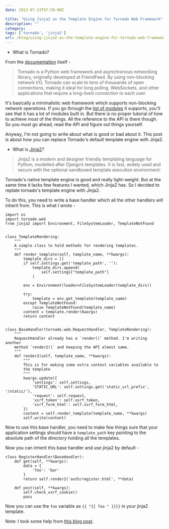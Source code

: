 ```yaml
---
date: 2013-07-23T07:59:00Z

title: "Using Jinja2 as the Template Engine for Tornado Web Framework"
description: ""
category:
tags: ['tornado', 'jinja2']
url: /blog/using-jinja2-as-the-template-engine-for-tornado-web-framework/
---
```

 - What is Tornado?

From the [documentation](http://www.tornadoweb.org/en/stable/index.html) itself -

> Tornado is a Python web framework and asynchronous networking library, originally developed at FriendFeed. By using non-blocking network I/O, Tornado can scale to tens of thousands of open connections, making it ideal for long polling, WebSockets, and other applications that require a long-lived connection to each user.

It's basically a minimalistic web framework which supports non-blocking network operations. If you go through the [list of modules](http://www.tornadoweb.org/en/stable/documentation.html) it supports, you'll see that it has a lot of modules built in. But there is no proper tutorial of how to achieve most of the things. All the reference to the API is there though. So you must go ahead, read the API and figure out things yourself.

Anyway, I'm not going to write about what is good or bad about it. This post is about how you can replace Tornado's default template engine with Jinja2.

- What is [Jinja2](https://github.com/mitsuhiko/jinja2)?

> Jinja2 is a modern and designer friendly templating language for Python, modelled after Django’s templates. It is fast, widely used and secure with the optional sandboxed template execution environment:

Tornado's native template engine is good and really light-weight. But at the same time it lacks few features I wanted, which Jinja2 has. So I decided to replate tornado's template engine with Jinja2.

To do this, you need to write a base handler which all the other handlers will inherit from. This is what I wrote -

    import os
    import tornado.web
    from jinja2 import Environment, FileSystemLoader, TemplateNotFound


    class TemplateRendering:
        """
        A simple class to hold methods for rendering templates.
        """
        def render_template(self, template_name, **kwargs):
            template_dirs = []
            if self.settings.get('template_path', ''):
                template_dirs.append(
                    self.settings["template_path"]
                )

            env = Environment(loader=FileSystemLoader(template_dirs))

            try:
                template = env.get_template(template_name)
            except TemplateNotFound:
                raise TemplateNotFound(template_name)
            content = template.render(kwargs)
            return content


    class BaseHandler(tornado.web.RequestHandler, TemplateRendering):
        """
        RequestHandler already has a `render()` method. I'm writing another
        method `render2()` and keeping the API almost same.
        """
        def render2(self, template_name, **kwargs):
            """
            This is for making some extra context variables available to
            the template
            """
            kwargs.update({
                'settings': self.settings,
                'STATIC_URL': self.settings.get('static_url_prefix', '/static/'),
                'request': self.request,
                'xsrf_token': self.xsrf_token,
                'xsrf_form_html': self.xsrf_form_html,
            })
            content = self.render_template(template_name, **kwargs)
            self.write(content)

Now to use this base handler, you need to make few things sure that your application settings should have a `template_path` key pointing to the absolute path of the directory holding all the templates.

Now you can inherit this base handler and use jinja2 by default -

    class RegisterHandler(BaseHandler):
        def get(self, **kwargs):
            data = {
                'foo': 'bar'
            }
            return self.render2('auth/register.html', **data)

        def post(self, **kwargs):
            self.check_xsrf_cookie()
            pass

Now you can use the `foo` variable as `{{ "{{ foo " }}}}` in your jinja2 template.

Note: I took some help from [this blog post](http://aurigroup.wordpress.com/2011/02/21/a-good-start-with-google-app-engine-for-python/).
